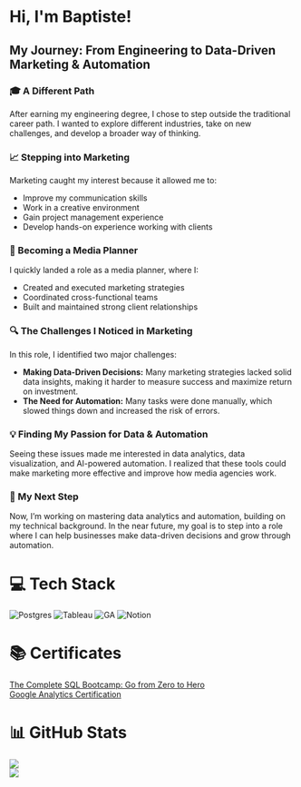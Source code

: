 # Hi, I'm Baptiste!

## My Journey: From Engineering to Data-Driven Marketing & Automation

### 🎓 A Different Path  
After earning my engineering degree, I chose to step outside the traditional career path. I wanted to explore different industries, take on new challenges, and develop a broader way of thinking.  

### 📈 Stepping into Marketing  
Marketing caught my interest because it allowed me to:  
- Improve my communication skills
- Work in a creative environment
- Gain project management experience
- Develop hands-on experience working with clients

### 💼 Becoming a Media Planner  
I quickly landed a role as a media planner, where I:  
- Created and executed marketing strategies  
- Coordinated cross-functional teams  
- Built and maintained strong client relationships

### 🔍 The Challenges I Noticed in Marketing  
In this role, I identified two major challenges:  
- **Making Data-Driven Decisions:** Many marketing strategies lacked solid data insights, making it harder to measure success and maximize return on investment.  
- **The Need for Automation:** Many tasks were done manually, which slowed things down and increased the risk of errors.  

### 💡 Finding My Passion for Data & Automation  
Seeing these issues made me interested in data analytics, data visualization, and AI-powered automation. I realized that these tools could make marketing more effective and improve how media agencies work.  

### 🚀 My Next Step  
Now, I’m working on mastering data analytics and automation, building on my technical background. In the near future, my goal is to step into a role where I can help businesses make data-driven decisions and grow through automation.

# 💻 Tech Stack
![Postgres](https://img.shields.io/badge/postgres-%23316192.svg?style=for-the-badge&logo=postgresql&logoColor=white) 
![Tableau](https://img.shields.io/badge/Tableau-E97627?style=for-the-badge&logo=Tableau&logoColor=white)
![GA](https://img.shields.io/badge/Google%20Analytics-E37400?style=for-the-badge&logo=google%20analytics&logoColor=white)
![Notion](https://img.shields.io/badge/Notion-%23000000.svg?style=for-the-badge&logo=notion&logoColor=white)

# 📚 Certificates
[The Complete SQL Bootcamp: Go from Zero to Hero](https://udemy-certificate.s3.amazonaws.com/image/UC-dcad4043-f1a7-4863-8e65-0438981bfaa5.jpg)<br>
[Google Analytics Certification](https://skillshop.credential.net/9b197b3d-950d-49f7-b6dc-6865754053c3#acc.OTIYfm5Z)

# 📊 GitHub Stats
![](https://github-readme-stats.vercel.app/api?username=baptiste-meynet&theme=ocean_dark&hide_border=false&include_all_commits=false&count_private=false)<br>
![](https://github-profile-trophy.vercel.app/?username=baptiste-meynet&theme=tokyonight&no-frame=false&no-bg=true&margin-w=4)

